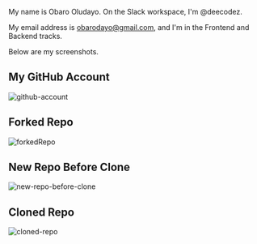 
My name is Obaro Oludayo. On the Slack workspace, I'm @deecodez. 

My email address is obarodayo@gmail.com, and I'm in the  Frontend and Backend tracks.

Below are my screenshots.

## My GitHub Account
![github-account](https://user-images.githubusercontent.com/51487896/80763514-97d47700-8b36-11ea-961a-cd2d0bab9143.png)


## Forked Repo
![forkedRepo](https://user-images.githubusercontent.com/51487896/80764372-7b393e80-8b38-11ea-895e-0fdacaaed4a8.png)

## New Repo Before Clone
![new-repo-before-clone](https://user-images.githubusercontent.com/51487896/80763977-9a839c00-8b37-11ea-8135-cd4467700083.png)


## Cloned Repo
![cloned-repo](https://user-images.githubusercontent.com/51487896/80764055-c3a42c80-8b37-11ea-8d31-a018a2b9827b.png)